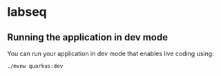 # labseq

## Running the application in dev mode

You can run your application in dev mode that enables live coding using:

```shell script
./mvnw quarkus:dev
```